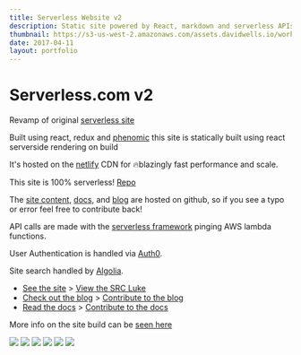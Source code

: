 ```yaml
---
title: Serverless Website v2
description: Static site powered by React, markdown and serverless APIs
thumbnail: https://s3-us-west-2.amazonaws.com/assets.davidwells.io/work/serverless-site-v2-thumbnail.jpg
date: 2017-04-11
layout: portfolio
---
```


# Serverless.com v2

Revamp of original [serverless site](https://davidwells.io/work/serverless-site/)

Built using react, redux and [phenomic](https://github.com/MoOx/phenomic) this site is statically built using react serverside rendering on build

It's hosted on the [netlify](https://www.netlify.com/) CDN for 🔥blazingly fast performance and scale.

This site is 100% serverless! [Repo](https://github.com/serverless/site)

The [site content](https://github.com/serverless/site/tree/master/content), [docs](https://github.com/serverless/serverless/tree/master/docs), and [blog](https://github.com/serverless/blog) are hosted on github, so if you see a typo or error feel free to contribute back!

API calls are made with the [serverless framework](https://github.com/serverless/serverless/tree/master/docs) pinging AWS lambda functions.

User Authentication is handled via [Auth0](https://auth0.com).

Site search handled by [Algolia](https://community.algolia.com/docsearch/).

- [See the site](https://serverless.com/) > [View the SRC Luke](https://github.com/serverless/site/tree/master/src)
- [Check out the blog](https://serverless.com/blog) > [Contribute to the blog](https://github.com/serverless/blog)
- [Read the docs](https://serverless.com/framework/docs) > [Contribute to the docs](https://github.com/serverless/serverless)

More info on the site build can be [seen here](https://youtu.be/M-JQSUb71rQ?t=1h41m18s)

<img src="https://s3-us-west-2.amazonaws.com/assets.davidwells.io/work/serverless-site-v2-homepage.jpg" />

<img src="https://s3-us-west-2.amazonaws.com/assets.davidwells.io/work/serverless-site-v2-docs.jpg" />

<img src="https://s3-us-west-2.amazonaws.com/assets.davidwells.io/work/serverless-site-v2-blog.jpg" />

<img src="https://s3-us-west-2.amazonaws.com/assets.davidwells.io/work/serverless-site-v2-blog-post.jpg" />

<img src="https://s3-us-west-2.amazonaws.com/assets.davidwells.io/work/serverless-site-v2-github-status.jpg" />

<img src="https://s3-us-west-2.amazonaws.com/assets.davidwells.io/work/serverless-site-v2-champions-page.jpg" />
